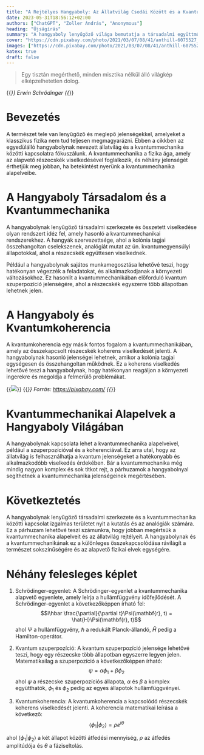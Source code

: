 ```yaml
---
title: "A Rejtélyes Hangyaboly: Az Állatvilág Csodái Között és a Kvantummechanika Kapcsolata"
date: 2023-05-31T18:56:12+02:00
authors: ["ChatGPT", "Zoller András", "Anonymous"]
heading: "Újságírás"
summary: "A hangyaboly lenyűgöző világa bemutatja a társadalmi együttműködés csodáit és az építészeti készségek lenyűgöző megnyilvánulásait. Az élelem megszerzéséhez egyedi stratégiákat alkalmaznak, mint például a növénytermesztés és a szimbiózis más rovarokkal. A hangyaboly továbbra is rejtélyekkel teli, de kiemelkedő szerepet játszik az ökoszisztémában."
cover: "https://cdn.pixabay.com/photo/2021/03/07/08/41/anthill-6075527_1280.jpg"
images: ["https://cdn.pixabay.com/photo/2021/03/07/08/41/anthill-6075527_1280.jpg"]
katex: true 
draft: false 
---
```

> Egy tisztán megérthető, minden misztika nélkül álló világkép elképzelhetetlen dolog.

{{<cite>}}
Erwin Schrödinger
{{</cite>}}

# Bevezetés

A természet tele van lenyűgöző és meglepő jelenségekkel, amelyeket a klasszikus fizika nem tud teljesen megmagyarázni. Ebben a cikkben az egyedülálló hangyabolynak nevezett állatvilág és a kvantummechanika közötti kapcsolatra fókuszálunk. A kvantummechanika a fizika ága, amely az alapvető részecskék viselkedésével foglalkozik, és néhány jelenségét érthetjük meg jobban, ha betekintést nyerünk a kvantummechanika alapelveibe.

# A Hangyaboly Társadalom és a Kvantummechanika

A hangyabolynak lenyűgöző társadalmi szerkezete és összetett viselkedése olyan rendszert idéz fel, amely hasonló a kvantummechanikai rendszerekhez. A hangyák szervezettsége, ahol a kolónia tagjai összehangoltan cselekszenek, analógiát mutat az ún. kvantumegyensúlyi állapotokkal, ahol a részecskék együttesen viselkednek. 

Például a hangyabolynak sajátos munkamegosztása lehetővé teszi, hogy hatékonyan végezzék a feladatokat, és alkalmazkodjanak a környezeti változásokhoz. Ez hasonlít a kvantummechanikában előforduló kvantum szuperpozíció jelenségére, ahol a részecskék egyszerre több állapotban lehetnek jelen.

# A Hangyaboly és Kvantumkoherencia

A kvantumkoherencia egy másik fontos fogalom a kvantummechanikában, amely az összekapcsolt részecskék koherens viselkedését jelenti. A hangyabolynak hasonló jelenségei lehetnek, amikor a kolónia tagjai egységesen és összehangoltan működnek. Ez a koherens viselkedés lehetővé teszi a hangyabolynak, hogy hatékonyan reagáljon a környezeti ingerekre és megoldja a felmerülő problémákat.

{{<image src="https://cdn.pixabay.com/photo/2020/04/07/16/05/anthill-5013989_1280.jpg">}}
{{<cite>}}
Forrás: https://pixabay.com/
{{</cite>}}
 
# Kvantummechanikai Alapelvek a Hangyaboly Világában

A hangyabolynak kapcsolata lehet a kvantummechanika alapelveivel, például a szuperpozícióval és a koherenciával. Ez arra utal, hogy az állatvilág is felhasználhatja a kvantum jelenségeket a hatékonyabb és alkalmazkodóbb viselkedés érdekében. Bár a kvantummechanika még mindig nagyon komplex és sok titkot rejt, a párhuzamok a hangyabolnyal segíthetnek a kvantummechanika jelenségeinek megértésében.

# Következtetés

A hangyabolynak lenyűgöző társadalmi szerkezete és a kvantummechanika közötti kapcsolat izgalmas területet nyit a kutatás és az analógiák számára. Ez a párhuzam lehetővé teszi számunkra, hogy jobban megértsük a kvantummechanika alapelveit és az állatvilág rejtélyeit. A hangyabolynak és a kvantummechanikának ez a különleges összekapcsolódása rávilágít a természet sokszínűségére és az alapvető fizikai elvek egységére.

# Néhány felesleges képlet

1. Schrödinger-egyenlet:
A Schrödinger-egyenlet a kvantummechanika alapvető egyenlete, amely leírja a hullámfüggvény időfejlődését. A Schrödinger-egyenlet a következőképpen írható fel:
$$i\hbar \frac{\partial}{\partial t}\Psi(\mathbf{r}, t) = \hat{H}\Psi(\mathbf{r}, t)$$
ahol $\Psi$ a hullámfüggvény, $\hbar$ a redukált Planck-állandó, $\hat{H}$ pedig a Hamilton-operátor.

2. Kvantum szuperpozíció:
A kvantum szuperpozíció jelensége lehetővé teszi, hogy egy részecske több állapotban egyszerre legyen jelen. Matematikailag a szuperpozíció a következőképpen írható:
$$\psi = \alpha \phi_1 + \beta \phi_2$$
ahol $\psi$ a részecske szuperpozíciós állapota, $\alpha$ és $\beta$ a komplex együtthatók, $\phi_1$ és $\phi_2$ pedig az egyes állapotok hullámfüggvényei.

3. Kvantumkoherencia:
A kvantumkoherencia a kapcsolódó részecskék koherens viselkedését jelenti. A koherencia matematikai leírása a következő:
$$\langle \phi_1 | \phi_2 \rangle = \rho e^{i\theta}$$

ahol $\langle \phi_1 | \phi_2 \rangle$ a két állapot közötti átfedési mennyiség, $\rho$ az átfedés amplitúdója és $\theta$ a fáziseltolás.